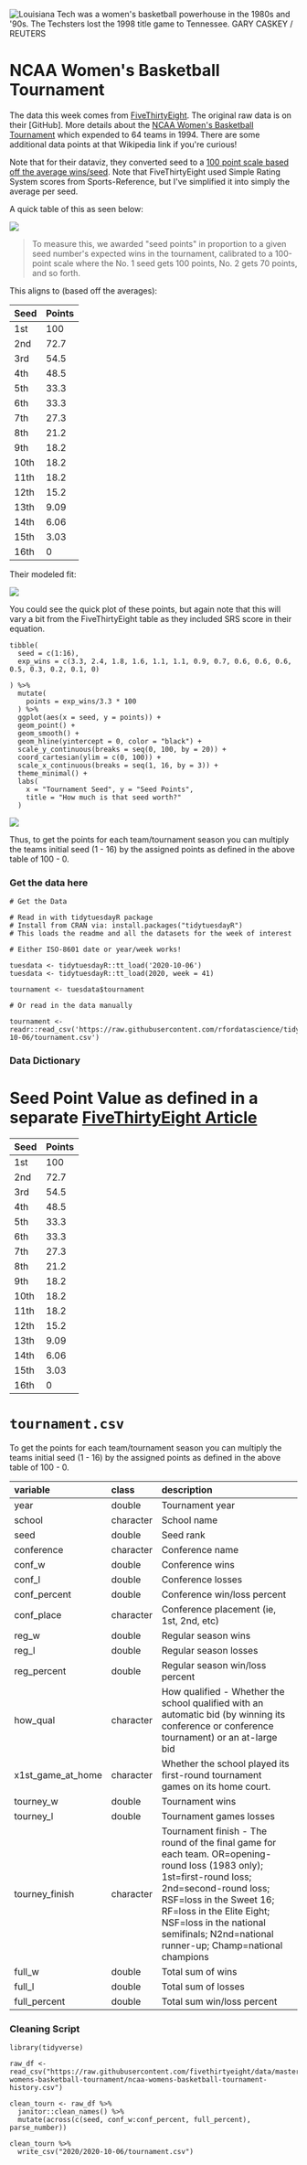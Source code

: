 ![Louisiana Tech was a women's basketball powerhouse in the 1980s and '90s. The Techsters lost the 1998 title game to Tennessee. GARY CASKEY / REUTERS](https://fivethirtyeight.com/wp-content/uploads/2019/03/RTRCCTZ-4x3.jpg?w=1150)

# NCAA Women's Basketball Tournament

The data this week comes from [FiveThirtyEight](https://fivethirtyeight.com/features/louisiana-tech-was-the-uconn-of-the-80s/). The original raw data is on their [GitHub]. More details about the [NCAA Women's Basketball Tournament](https://en.wikipedia.org/wiki/NCAA_Division_I_Women%27s_Basketball_Tournament) which expended to 64 teams in 1994. There are some additional data points at that Wikipedia link if you're curious!

Note that for their dataviz, they converted seed to a [100 point scale based off the average wins/seed](https://fivethirtyeight.com/features/tom-izzo-is-the-best-coach-in-modern-ncaa-tournament-history-by-far/). Note that FiveThirtyEight used Simple Rating System scores from Sports-Reference, but I've simplified it into simply the average per seed.

A quick table of this as seen below:  

![](https://fivethirtyeight.com/wp-content/uploads/2015/03/paine-datalab-izzo-table1.png?w=575)

> To measure this, we awarded "seed points" in proportion to a given seed number's expected wins in the tournament, calibrated to a 100-point scale where the No. 1 seed gets 100 points, No. 2 gets 70 points, and so forth.

This aligns to (based off the averages):  

|Seed  |Points|
|:-----|:-----|
| 1st | 100 |
| 2nd | 72.7 |
| 3rd | 54.5 |
| 4th | 48.5 |
| 5th | 33.3 |
| 6th | 33.3 |
| 7th | 27.3 |
| 8th | 21.2 |
| 9th | 18.2 |
| 10th | 18.2 |
| 11th | 18.2 |
| 12th | 15.2 |
| 13th | 9.09 |
| 14th | 6.06 |
| 15th | 3.03 |
| 16th | 0 |

Their modeled fit:

![](https://fivethirtyeight.com/wp-content/uploads/2019/03/Paine-womens-bball-programs.03tk-0305-1.png?w=575)

You could see the quick plot of these points, but again note that this will vary a bit from the FiveThirtyEight table as they included SRS score in their equation.  

```{r}
tibble(
  seed = c(1:16),
  exp_wins = c(3.3, 2.4, 1.8, 1.6, 1.1, 1.1, 0.9, 0.7, 0.6, 0.6, 0.6, 0.5, 0.3, 0.2, 0.1, 0)
  
) %>% 
  mutate(
    points = exp_wins/3.3 * 100
  ) %>% 
  ggplot(aes(x = seed, y = points)) +
  geom_point() +
  geom_smooth() +
  geom_hline(yintercept = 0, color = "black") +
  scale_y_continuous(breaks = seq(0, 100, by = 20)) +
  coord_cartesian(ylim = c(0, 100)) +
  scale_x_continuous(breaks = seq(1, 16, by = 3)) +
  theme_minimal() +
  labs(
    x = "Tournament Seed", y = "Seed Points",
    title = "How much is that seed worth?"
  )

```

![](tourney-fit.png)

Thus, to get the points for each team/tournament season you can multiply the teams initial seed (1 - 16) by the assigned points as defined in the above table of 100 - 0.

### Get the data here

```{r}
# Get the Data

# Read in with tidytuesdayR package 
# Install from CRAN via: install.packages("tidytuesdayR")
# This loads the readme and all the datasets for the week of interest

# Either ISO-8601 date or year/week works!

tuesdata <- tidytuesdayR::tt_load('2020-10-06')
tuesdata <- tidytuesdayR::tt_load(2020, week = 41)

tournament <- tuesdata$tournament

# Or read in the data manually

tournament <- readr::read_csv('https://raw.githubusercontent.com/rfordatascience/tidytuesday/master/data/2020/2020-10-06/tournament.csv')

```
### Data Dictionary

# Seed Point Value as defined in a separate [FiveThirtyEight Article](https://fivethirtyeight.com/features/tom-izzo-is-the-best-coach-in-modern-ncaa-tournament-history-by-far/)

|Seed  |Points|
|:-----|:-----|
| 1st | 100 |
| 2nd | 72.7 |
| 3rd | 54.5 |
| 4th | 48.5 |
| 5th | 33.3 |
| 6th | 33.3 |
| 7th | 27.3 |
| 8th | 21.2 |
| 9th | 18.2 |
| 10th | 18.2 |
| 11th | 18.2 |
| 12th | 15.2 |
| 13th | 9.09 |
| 14th | 6.06 |
| 15th | 3.03 |
| 16th | 0 |

# `tournament.csv`

To get the points for each team/tournament season you can multiply the teams initial seed (1 - 16) by the assigned points as defined in the above table of 100 - 0.

|variable          |class     |description |
|:-----------------|:---------|:-----------|
|year              |double    | Tournament year |
|school            |character | School name |
|seed              |double    | Seed rank |
|conference        |character | Conference name |
|conf_w            |double    | Conference wins |
|conf_l            |double    | Conference losses |
|conf_percent      |double    | Conference win/loss percent |
|conf_place        |character | Conference placement (ie, 1st, 2nd, etc) |
|reg_w             |double    | Regular season wins |
|reg_l             |double    | Regular season losses |
|reg_percent       |double    | Regular season win/loss percent|
|how_qual          |character | How qualified - Whether the school qualified with an automatic bid (by winning its conference or conference tournament) or an at-large bid |
|x1st_game_at_home |character | Whether the school played its first-round tournament games on its home court. |
|tourney_w         |double    | Tournament wins |
|tourney_l         |double    | Tournament games losses |
|tourney_finish    |character | Tournament finish - The round of the final game for each team. OR=opening-round loss (1983 only); 1st=first-round loss; 2nd=second-round loss; RSF=loss in the Sweet 16; RF=loss in the Elite Eight; NSF=loss in the national semifinals; N2nd=national runner-up; Champ=national champions |
|full_w            |double    | Total sum of wins |
|full_l            |double    | Total sum of losses |
|full_percent      |double    | Total sum win/loss percent |

### Cleaning Script

```{r}
library(tidyverse)

raw_df <- read_csv("https://raw.githubusercontent.com/fivethirtyeight/data/master/ncaa-womens-basketball-tournament/ncaa-womens-basketball-tournament-history.csv")

clean_tourn <- raw_df %>% 
  janitor::clean_names() %>% 
  mutate(across(c(seed, conf_w:conf_percent, full_percent), parse_number))

clean_tourn %>% 
  write_csv("2020/2020-10-06/tournament.csv")

```
